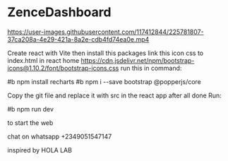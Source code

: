 # ZenceDashboard

https://user-images.githubusercontent.com/117412844/225781807-37ca208a-4e29-421a-8a2e-cdb4fd74ea0e.mp4


Create react with Vite then install this packages
 link this icon css to index.html in react home https://cdn.jsdelivr.net/npm/bootstrap-icons@1.10.2/font/bootstrap-icons.css
 run this in command:
 
#b npm install recharts
#b npm i --save bootstrap @popperjs/core
 
 Copy the git file and replace it with src in the react app after all done Run:

 #b npm run dev
 
 to start the web
 
 chat on whatsapp +2349051547147 
 

inspired by HOLA LAB
